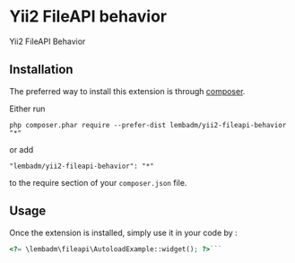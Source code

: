 Yii2 FileAPI behavior
=====================
Yii2 FileAPI Behavior

Installation
------------

The preferred way to install this extension is through [composer](http://getcomposer.org/download/).

Either run

```
php composer.phar require --prefer-dist lembadm/yii2-fileapi-behavior "*"
```

or add

```
"lembadm/yii2-fileapi-behavior": "*"
```

to the require section of your `composer.json` file.


Usage
-----

Once the extension is installed, simply use it in your code by  :

```php
<?= \lembadm\fileapi\AutoloadExample::widget(); ?>```